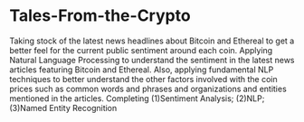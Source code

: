# Tales-From-the-Crypto
Taking stock of the latest news headlines about Bitcoin and Ethereal to get a better feel for the current public sentiment around each coin. Applying Natural Language Processing to understand the sentiment in the latest news articles featuring Bitcoin and Ethereal. Also, applying fundamental NLP techniques to better understand the other factors involved with the coin prices such as common words and phrases and organizations and entities mentioned in the articles. Completing (1)Sentiment Analysis; (2)NLP; (3)Named Entity Recognition
